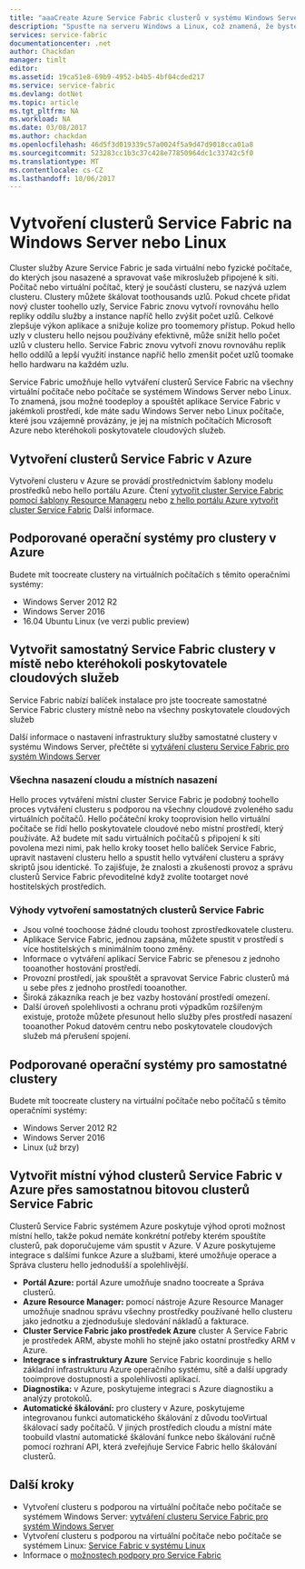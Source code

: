 ```yaml
---
title: "aaaCreate Azure Service Fabric clusterů v systému Windows Server a Linux | Microsoft Docs"
description: "Spusťte na serveru Windows a Linux, což znamená, že byste clusterů Service Fabric budete mít možnost toodeploy a aplikací Service Fabric, kdekoli můžete spustit systém Windows Server nebo Linux."
services: service-fabric
documentationcenter: .net
author: Chackdan
manager: timlt
editor: 
ms.assetid: 19ca51e8-69b9-4952-b4b5-4bf04cded217
ms.service: service-fabric
ms.devlang: dotNet
ms.topic: article
ms.tgt_pltfrm: NA
ms.workload: NA
ms.date: 03/08/2017
ms.author: chackdan
ms.openlocfilehash: 46d5f3d019339c57a0024f5a9d47d9018cca01a8
ms.sourcegitcommit: 523283cc1b3c37c428e77850964dc1c33742c5f0
ms.translationtype: MT
ms.contentlocale: cs-CZ
ms.lasthandoff: 10/06/2017
---
```

# <a name="create-service-fabric-clusters-on-windows-server-or-linux"></a>Vytvoření clusterů Service Fabric na Windows Server nebo Linux
Cluster služby Azure Service Fabric je sada virtuální nebo fyzické počítače, do kterých jsou nasazené a spravovat vaše mikroslužeb připojené k síti. Počítač nebo virtuální počítač, který je součástí clusteru, se nazývá uzlem clusteru. Clustery můžete škálovat toothousands uzlů. Pokud chcete přidat nový cluster toohello uzly, Service Fabric znovu vytvoří rovnováhu hello repliky oddílu služby a instance napříč hello zvýšit počet uzlů. Celkové zlepšuje výkon aplikace a snižuje kolize pro toomemory přístup. Pokud hello uzly v clusteru hello nejsou používány efektivně, může snížit hello počet uzlů v clusteru hello. Service Fabric znovu vytvoří znovu rovnováhu replik hello oddílů a lepší využití instance napříč hello zmenšit počet uzlů toomake hello hardwaru na každém uzlu.

Service Fabric umožňuje hello vytváření clusterů Service Fabric na všechny virtuální počítače nebo počítače se systémem Windows Server nebo Linux. To znamená, jsou možné toodeploy a spouštět aplikace Service Fabric v jakémkoli prostředí, kde máte sadu Windows Server nebo Linux počítače, které jsou vzájemně provázány, je jej na místních počítačích Microsoft Azure nebo kteréhokoli poskytovatele cloudových služeb.

## <a name="create-service-fabric-clusters-on-azure"></a>Vytvoření clusterů Service Fabric v Azure
Vytvoření clusteru v Azure se provádí prostřednictvím šablony modelu prostředků nebo hello portálu Azure. Čtení [vytvořit cluster Service Fabric pomocí šablony Resource Manageru](service-fabric-cluster-creation-via-arm.md) nebo [z hello portálu Azure vytvořit cluster Service Fabric](service-fabric-cluster-creation-via-portal.md) Další informace.

## <a name="supported-operating-systems-for-clusters-on-azure"></a>Podporované operační systémy pro clustery v Azure
Budete mít toocreate clustery na virtuálních počítačích s těmito operačními systémy:

* Windows Server 2012 R2
* Windows Server 2016 
* 16.04 Ubuntu Linux (ve verzi public preview) 

## <a name="create-service-fabric-standalone-clusters-on-premises-or-with-any-cloud-provider"></a>Vytvořit samostatný Service Fabric clustery v místě nebo kteréhokoli poskytovatele cloudových služeb
Service Fabric nabízí balíček instalace pro jste toocreate samostatné Service Fabric clustery místně nebo na všechny poskytovatele cloudových služeb

Další informace o nastavení infrastruktury služby samostatné clustery v systému Windows Server, přečtěte si [vytváření clusteru Service Fabric pro systém Windows Server](service-fabric-cluster-creation-for-windows-server.md)

### <a name="any-cloud-deployments-vs-on-premises-deployments"></a>Všechna nasazení cloudu a místních nasazení
Hello proces vytváření místní cluster Service Fabric je podobný toohello proces vytváření clusteru s podporou na všechny cloudové zvoleného sadu virtuálních počítačů. Hello počáteční kroky tooprovision hello virtuální počítače se řídí hello poskytovatele cloudové nebo místní prostředí, který používáte. Až budete mít sadu virtuálních počítačů s připojení k síti povolena mezi nimi, pak hello kroky tooset hello balíček Service Fabric, upravit nastavení clusteru hello a spustit hello vytváření clusteru a správy skriptů jsou identické. To zajišťuje, že znalosti a zkušenosti provoz a správu clusterů Service Fabric převoditelné když zvolíte tootarget nové hostitelských prostředích.

### <a name="benefits-of-creating-standalone-service-fabric-clusters"></a>Výhody vytvoření samostatných clusterů Service Fabric
* Jsou volné toochoose žádné cloudu toohost zprostředkovatele clusteru.
* Aplikace Service Fabric, jednou zapsána, můžete spustit v prostředí s více hostitelských s minimálním toono změny.
* Informace o vytváření aplikací Service Fabric se přenesou z jednoho tooanother hostování prostředí.
* Provozní prostředí, jak spouštět a spravovat Service Fabric clusterů má u sebe přes z jednoho prostředí tooanother.
* Široká zákazníka reach je bez vazby hostování prostředí omezení.
* Další úroveň spolehlivosti a ochranu proti výpadkům rozšířeným existuje, protože můžete přesunout hello služby přes prostředí nasazení tooanother Pokud datovém centru nebo poskytovatele cloudových služeb má přerušení spojení.

## <a name="supported-operating-systems-for-standalone-clusters"></a>Podporované operační systémy pro samostatné clustery
Budete mít toocreate clustery na virtuální počítače nebo počítačů s těmito operačními systémy:

* Windows Server 2012 R2
* Windows Server 2016 
* Linux (už brzy)

## <a name="advantages-of-service-fabric-clusters-on-azure-over-standalone-service-fabric-clusters-created-on-premises"></a>Vytvořit místní výhod clusterů Service Fabric v Azure přes samostatnou bitovou clusterů Service Fabric
Clusterů Service Fabric systémem Azure poskytuje výhod oproti možnost místní hello, takže pokud nemáte konkrétní potřeby kterém spouštíte clusterů, pak doporučujeme vám spustit v Azure. V Azure poskytujeme integrace s dalšími funkce Azure a službami, které umožňuje operace a Správa clusteru hello jednodušší a spolehlivější.

* **Portál Azure:** portál Azure umožňuje snadno toocreate a Správa clusterů.
* **Azure Resource Manager:** pomocí nástroje Azure Resource Manager umožňuje snadnou správu všechny prostředky používané hello clusteru jako jednotku a zjednodušuje sledování nákladů a fakturace.
* **Cluster Service Fabric jako prostředek Azure** cluster A Service Fabric je prostředek ARM, abyste mohli ho stejně jako ostatní prostředky ARM v Azure.
* **Integrace s infrastruktury Azure** Service Fabric koordinuje s hello základní infrastrukturu Azure operačního systému, sítě a další upgrady tooimprove dostupnosti a spolehlivosti aplikací.  
* **Diagnostika:** v Azure, poskytujeme integraci s Azure diagnostiku a analýzy protokolů.
* **Automatické škálování:** pro clustery v Azure, poskytujeme integrovanou funkci automatického škálování z důvodu tooVirtual škálovací sady počítačů. V jiných prostředích cloudu a místní máte toobuild vlastní automatické škálování funkce nebo škálování ručně pomocí rozhraní API, která zveřejňuje Service Fabric hello škálování clusterů.

## <a name="next-steps"></a>Další kroky

* Vytvoření clusteru s podporou na virtuální počítače nebo počítače se systémem Windows Server: [vytváření clusteru Service Fabric pro systém Windows Server](service-fabric-cluster-creation-for-windows-server.md)
* Vytvoření clusteru s podporou na virtuální počítače nebo počítače se systémem Linux: [Service Fabric v systému Linux](service-fabric-linux-overview.md)
* Informace o [možnostech podpory pro Service Fabric](service-fabric-support.md)

